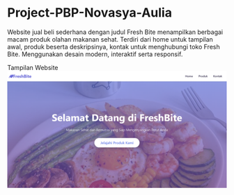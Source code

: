 # Project-PBP-Novasya-Aulia
Website jual beli sederhana dengan judul Fresh Bite menampilkan berbagai macam produk olahan makanan sehat. Terdiri dari home untuk tampilan awal, produk beserta deskripsinya, kontak untuk menghubungi toko Fresh Bite. Menggunakan desain modern, interaktif serta responsif.


Tampilan Website
![image alt](https://github.com/Novasyaaulia09/Project-PBP-Novasya-Aulia/blob/4788d92b105a1c92cf215899714ace84810eeb79/Tampilan%20Webiste/Screenshot%202025-10-21%20201429.png)
